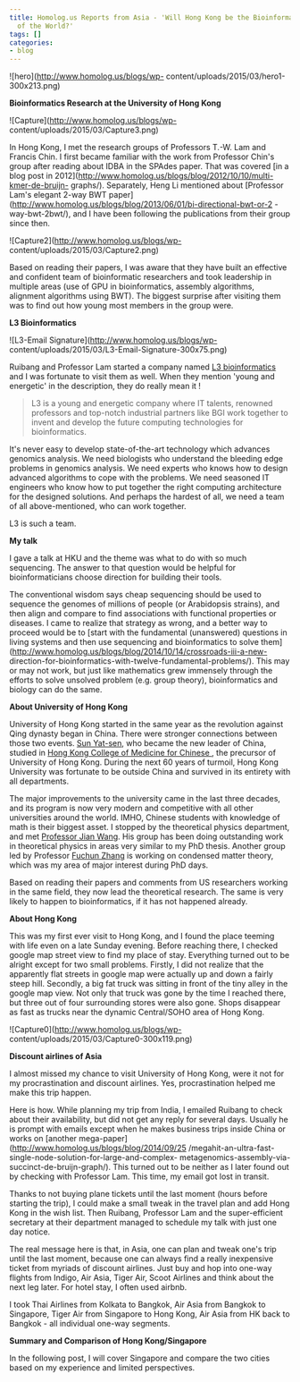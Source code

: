 ```yaml
---
title: Homolog.us Reports from Asia - 'Will Hong Kong be the Bioinformatics Capital
  of the World?'
tags: []
categories:
- blog
---
```

![hero](http://www.homolog.us/blogs/wp-
content/uploads/2015/03/hero1-300x213.png)
<!--more-->

**Bioinformatics Research at the University of Hong Kong**

![Capture](http://www.homolog.us/blogs/wp-
content/uploads/2015/03/Capture3.png)

In Hong Kong, I met the research groups of Professors T.-W. Lam and Francis
Chin. I first became familiar with the work from Professor Chin's group after
reading about IDBA in the SPAdes paper. That was covered [in a blog post in
2012](http://www.homolog.us/blogs/blog/2012/10/10/multi-kmer-de-bruijn-
graphs/). Separately, Heng Li mentioned about [Professor Lam's elegant 2-way
BWT paper](http://www.homolog.us/blogs/blog/2013/06/01/bi-directional-bwt-or-2
-way-bwt-2bwt/), and I have been following the publications from their group
since then.

![Capture2](http://www.homolog.us/blogs/wp-
content/uploads/2015/03/Capture2.png)

Based on reading their papers, I was aware that they have built an effective
and confident team of bioinformatic researchers and took leadership in
multiple areas (use of GPU in bioinformatics, assembly algorithms, alignment
algorithms using BWT). The biggest surprise after visiting them was to find
out how young most members in the group were.

**L3 Bioinformatics**

![L3-Email Signature](http://www.homolog.us/blogs/wp-
content/uploads/2015/03/L3-Email-Signature-300x75.png)

Ruibang and Professor Lam started a company named [L3
bioinformatics](http://l3-bioinfo.com/#about-us) and I was fortunate to visit
them as well. When they mention 'young and energetic' in the description, they
do really mean it !

> L3 is a young and energetic company where IT talents, renowned professors
and top-notch industrial partners like BGI work together to invent and develop
the future computing technologies for bioinformatics.

It's never easy to develop state-of-the-art technology which advances genomics
analysis. We need biologists who understand the bleeding edge problems in
genomics analysis. We need experts who knows how to design advanced algorithms
to cope with the problems. We need seasoned IT engineers who know how to put
together the right computing architecture for the designed solutions. And
perhaps the hardest of all, we need a team of all above-mentioned, who can
work together.

L3 is such a team.

**My talk**

I gave a talk at HKU and the theme was what to do with so much sequencing. The
answer to that question would be helpful for bioinformaticians choose
direction for building their tools.

The conventional wisdom says cheap sequencing should be used to sequence the
genomes of millions of people (or Arabidopsis strains), and then align and
compare to find associations with functional properties or diseases. I came to
realize that strategy as wrong, and a better way to proceed would be to [start
with the fundamental (unanswered) questions in living systems and then use
sequencing and bioinformatics to solve
them](http://www.homolog.us/blogs/blog/2014/10/14/crossroads-iii-a-new-
direction-for-bioinformatics-with-twelve-fundamental-problems/). This may or
may not work, but just like mathematics grew immensely through the efforts to
solve unsolved problem (e.g. group theory), bioinformatics and biology can do
the same.

**About University of Hong Kong**

University of Hong Kong started in the same year as the revolution against
Qing dynasty began in China. There were stronger connections between those two
events. [Sun Yat-sen](http://en.wikipedia.org/wiki/Sun_Yat-sen), who became
the new leader of China, studied in [Hong Kong College of Medicine for Chinese
](http://en.wikipedia.org/wiki/Hong_Kong_College_of_Medicine_for_Chinese), the
precursor of University of Hong Kong. During the next 60 years of turmoil,
Hong Kong University was fortunate to be outside China and survived in its
entirety with all departments.

The major improvements to the university came in the last three decades, and
its program is now very modern and competitive with all other universities
around the world. IMHO, Chinese students with knowledge of math is their
biggest asset. I stopped by the theoretical physics department, and met
[Professor Jian Wang](http://www.physics.hku.hk/people/academic/319). His
group has been doing outstanding work in theoretical physics in areas very
similar to my PhD thesis. Another group led by Professor [Fuchun
Zhang](http://www.physics.hku.hk/~fczhang/index.html) is working on condensed
matter theory, which was my area of major interest during PhD days.

Based on reading their papers and comments from US researchers working in the
same field, they now lead the theoretical research. The same is very likely to
happen to bioinformatics, if it has not happened already.

**About Hong Kong**

This was my first ever visit to Hong Kong, and I found the place teeming with
life even on a late Sunday evening. Before reaching there, I checked google
map street view to find my place of stay. Everything turned out to be alright
except for two small problems. Firstly, I did not realize that the apparently
flat streets in google map were actually up and down a fairly steep hill.
Secondly, a big fat truck was sitting in front of the tiny alley in the google
map view. Not only that truck was gone by the time I reached there, but three
out of four surrounding stores were also gone. Shops disappear as fast as
trucks near the dynamic Central/SOHO area of Hong Kong.

![Capture0](http://www.homolog.us/blogs/wp-
content/uploads/2015/03/Capture0-300x119.png)

**Discount airlines of Asia**

I almost missed my chance to visit University of Hong Kong, were it not for my
procrastination and discount airlines. Yes, procrastination helped me make
this trip happen.

Here is how. While planning my trip from India, I emailed Ruibang to check
about their availability, but did not get any reply for several days. Usually
he is prompt with emails except when he makes business trips inside China or
works on [another mega-paper](http://www.homolog.us/blogs/blog/2014/09/25
/megahit-an-ultra-fast-single-node-solution-for-large-and-complex-
metagenomics-assembly-via-succinct-de-bruijn-graph/). This turned out to be
neither as I later found out by checking with Professor Lam. This time, my
email got lost in transit.

Thanks to not buying plane tickets until the last moment (hours before
starting the trip), I could make a small tweak in the travel plan and add Hong
Kong in the wish list. Then Ruibang, Professor Lam and the super-efficient
secretary at their department managed to schedule my talk with just one day
notice.

The real message here is that, in Asia, one can plan and tweak one's trip
until the last moment, because one can always find a really inexpensive ticket
from myriads of discount airlines. Just buy and hop into one-way flights from
Indigo, Air Asia, Tiger Air, Scoot Airlines and think about the next leg
later. For hotel stay, I often used airbnb.

I took Thai Airlines from Kolkata to Bangkok, Air Asia from Bangkok to
Singapore, Tiger Air from Singapore to Hong Kong, Air Asia from HK back to
Bangkok - all individual one-way segments.

**Summary and Comparison of Hong Kong/Singapore**

In the following post, I will cover Singapore and compare the two cities based
on my experience and limited perspectives.

